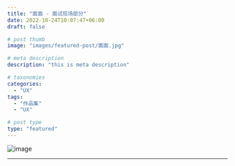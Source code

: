 ```yaml
---
title: "面面 - 面试现场部分"
date: 2022-10-24T10:07:47+06:00
draft: false

# post thumb
image: "images/featured-post/面面.jpg"

# meta description
description: "this is meta description"

# taxonomies
categories:
  - "UX"
tags:
  - "作品集"
  - "UX"

# post type
type: "featured"
---
```

![image](作品集-面面.png)
<!-- pdf in same dir: -->

<!-- github -->
<!-- {{< embed-pdf url="./fast-food.pdf">}} -->

<!-- local -->
<!-- {{< embed-pdf url="/post/面面/作品集-面面-汤淑萍.pdf">}} -->

<!-- pdf in static dir: -->

<!-- {{< embed-pdf url="/pdf/fast-food.pdf" >}} -->


<hr>
